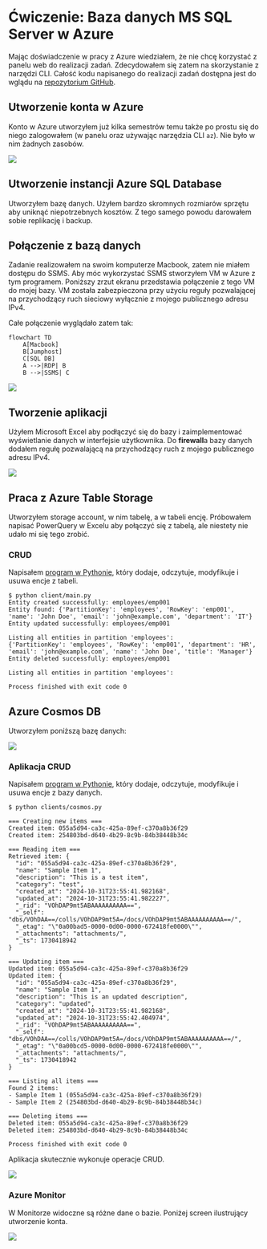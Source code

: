# Ćwiczenie: Baza danych MS SQL Server w Azure

Mając doświadczenie w pracy z Azure wiedziałem, że nie chcę korzystać z panelu web do realizacji zadań.
Zdecydowałem się zatem na skorzystanie z narzędzi CLI. Całość kodu napisanego do realizacji zadań dostępna jest do
wglądu na [repozytorium GitHub](https://github.com/mycielski/puch/tree/main/lab_1).

## Utworzenie konta w Azure

Konto w Azure utworzyłem już kilka semestrów temu także po prostu się do niego zalogowałem (w panelu oraz używając
narzędzia CLI `az`). Nie było w nim żadnych zasobów.

![](images/az_acc_show.png)

## Utworzenie instancji Azure SQL Database

Utworzyłem bazę danych. Użyłem bardzo skromnych rozmiarów sprzętu aby uniknąć niepotrzebnych kosztów.
Z tego samego powodu darowałem sobie replikację i backup.

## Połączenie z bazą danych

Zadanie realizowałem na swoim komputerze Macbook, zatem nie miałem dostępu do SSMS.
Aby móc wykorzystać SSMS stworzyłem VM w Azure z tym programem. Poniższy zrzut ekranu przedstawia połączenie z tego VM
do mojej bazy.
VM została zabezpieczona przy użyciu reguły pozwalającej na przychodzący ruch sieciowy wyłącznie z mojego publicznego
adresu IPv4.

Całe połączenie wyglądało zatem tak:

```mermaid
flowchart TD
    A[Macbook]
    B[Jumphost]
    C[SQL DB]
    A -->|RDP| B
    B -->|SSMS| C
```

![](images/ssms_sqlserver.png)

## Tworzenie aplikacji

Użyłem Microsoft Excel aby podłączyć się do bazy i zaimplementować wyświetlanie danych w interfejsie użytkownika.
Do **firewall**a bazy danych dodałem regułę pozwalającą na przychodzący ruch z mojego publicznego adresu IPv4.

![](images/excel.png)

## Praca z Azure Table Storage

Utworzyłem storage account, w nim tabelę, a w tabeli encję. Próbowałem napisać PowerQuery w Excelu aby połączyć się z
tabelą, ale niestety nie udało mi się tego zrobić.

### CRUD

Napisałem [program w Pythonie](clients/table.py), który dodaje, odczytuje, modyfikuje i usuwa encje z tabeli.

```text
$ python client/main.py 
Entity created successfully: employees/emp001
Entity found: {'PartitionKey': 'employees', 'RowKey': 'emp001', 'name': 'John Doe', 'email': 'john@example.com', 'department': 'IT'}
Entity updated successfully: employees/emp001

Listing all entities in partition 'employees':
{'PartitionKey': 'employees', 'RowKey': 'emp001', 'department': 'HR', 'email': 'john@example.com', 'name': 'John Doe', 'title': 'Manager'}
Entity deleted successfully: employees/emp001

Listing all entities in partition 'employees':

Process finished with exit code 0
```

## Azure Cosmos DB

Utworzyłem poniższą bazę danych:

![](images/cosmos_db_fresh.png)

### Aplikacja CRUD

Napisałem [program w Pythonie](clients/cosmos.py), który dodaje, odczytuje, modyfikuje i usuwa encje z bazy danych.

```text
$ python clients/cosmos.py 

=== Creating new items ===
Created item: 055a5d94-ca3c-425a-89ef-c370a8b36f29
Created item: 254803bd-d640-4b29-8c9b-84b38448b34c

=== Reading item ===
Retrieved item: {
  "id": "055a5d94-ca3c-425a-89ef-c370a8b36f29",
  "name": "Sample Item 1",
  "description": "This is a test item",
  "category": "test",
  "created_at": "2024-10-31T23:55:41.982168",
  "updated_at": "2024-10-31T23:55:41.982227",
  "_rid": "VOhDAP9mt5ABAAAAAAAAAA==",
  "_self": "dbs/VOhDAA==/colls/VOhDAP9mt5A=/docs/VOhDAP9mt5ABAAAAAAAAAA==/",
  "_etag": "\"0a00bad5-0000-0d00-0000-672418fe0000\"",
  "_attachments": "attachments/",
  "_ts": 1730418942
}

=== Updating item ===
Updated item: 055a5d94-ca3c-425a-89ef-c370a8b36f29
Updated item: {
  "id": "055a5d94-ca3c-425a-89ef-c370a8b36f29",
  "name": "Sample Item 1",
  "description": "This is an updated description",
  "category": "updated",
  "created_at": "2024-10-31T23:55:41.982168",
  "updated_at": "2024-10-31T23:55:42.404974",
  "_rid": "VOhDAP9mt5ABAAAAAAAAAA==",
  "_self": "dbs/VOhDAA==/colls/VOhDAP9mt5A=/docs/VOhDAP9mt5ABAAAAAAAAAA==/",
  "_etag": "\"0a00bcd5-0000-0d00-0000-672418fe0000\"",
  "_attachments": "attachments/",
  "_ts": 1730418942
}

=== Listing all items ===
Found 2 items:
- Sample Item 1 (055a5d94-ca3c-425a-89ef-c370a8b36f29)
- Sample Item 2 (254803bd-d640-4b29-8c9b-84b38448b34c)

=== Deleting items ===
Deleted item: 055a5d94-ca3c-425a-89ef-c370a8b36f29
Deleted item: 254803bd-d640-4b29-8c9b-84b38448b34c

Process finished with exit code 0
```

Aplikacja skutecznie wykonuje operacje CRUD.

![](images/cosmos_item.png)

### Azure Monitor

W Monitorze widoczne są różne dane o bazie. Poniżej screen ilustrujący utworzenie konta.

![](images/monitor.png)
